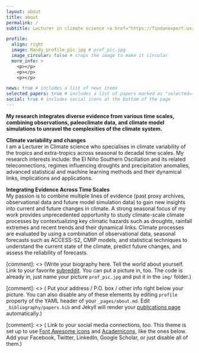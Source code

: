 ```yaml
---
layout: about
title: about
permalink: /
subtitle: Lecturer in climate science <a href="https://findanexpert.unimelb.edu.au/profile/722384-mandy-freund">al-folio</a>  [Uni Melb] ()

profile:
  align: right
  image: Mandy_profile_pic.jpg # prof_pic.jpg
  image_circular: false # crops the image to make it circular
  more_info: >
    <p></p>
    <p></p>
    <p></p>

news: true # includes a list of news items
selected_papers: true # includes a list of papers marked as "selected={true}"
social: true # includes social icons at the bottom of the page
---
```

**My research integrates diverse evidence from various time scales, combining observations, paleoclimate data, and climate model simulations to unravel the complexities of the climate system.**

**Climate variability and changes**    
I am a Lecturer in Climate science who specialises in climate variability of the tropics and extra-tropics across seasonal to decadal time scales. My research interests include: the El Niño Southern Oscillation and its related teleconnections, regimes influencing droughts and precipitation anomalies, advanced statistical and machine learning methods and their dynamical links, implications and applications.

**Integrating Evidence Across Time Scales**                                          
My passion is to combine multiple lines of evidence (past proxy archives, observational data and future model simulation data) to gain new insights into current and future changes in climate. A strong seasonal focus of my work provides unprecedented opportunity to study climate-scale climate processes by contextualizing key climatic hazards such as droughts, rainfall extremes and recent trends and their dynamical links. Climate processes are evaluated by using a combination of observational data, seasonal forecasts such as ACCESS-S2, CMIP models, and statistical techniques to understand the current state of the climate, predict future changes, and assess the reliability of forecasts. 



[comment]: <> (Write your biography here. Tell the world about yourself. Link to your favorite [subreddit](http://reddit.com). You can put a picture in, too. The code is already in, just name your picture `prof_pic.jpg` and put it in the `img/` folder.)

[comment]: <> ( Put your address / P.O. box / other info right below your picture. You can also disable any of these elements by editing `profile` property of the YAML header of your `_pages/about.md`. Edit `_bibliography/papers.bib` and Jekyll will render your [publications page](/al-folio/publications/) automatically.)

[comment]: <> ( Link to your social media connections, too. This theme is set up to use [Font Awesome icons](https://fontawesome.com/) and [Academicons](https://jpswalsh.github.io/academicons/), like the ones below. Add your Facebook, Twitter, LinkedIn, Google Scholar, or just disable all of them.)
